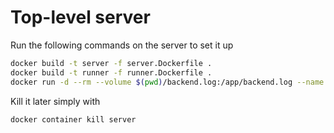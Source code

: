 # Top-level server
Run the following commands on the server to set it up

```bash
docker build -t server -f server.Dockerfile .
docker build -t runner -f runner.Dockerfile .
docker run -d --rm --volume $(pwd)/backend.log:/app/backend.log --name server server
```

Kill it later simply with 

```bash
docker container kill server
```
